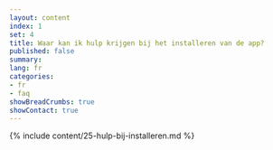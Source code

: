 ```yaml
---
layout: content
index: 1
set: 4
title: Waar kan ik hulp krijgen bij het installeren van de app?
published: false
summary: 
lang: fr
categories:
- fr
- faq
showBreadCrumbs: true
showContact: true
---
```

{% include content/25-hulp-bij-installeren.md %}
